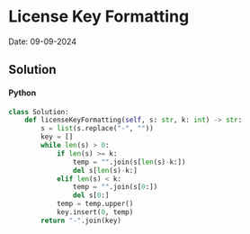 
# License Key Formatting

Date: 09-09-2024

## Solution
#### Python
```python
class Solution:
    def licenseKeyFormatting(self, s: str, k: int) -> str:
        s = list(s.replace("-", ""))
        key = []
        while len(s) > 0:
            if len(s) >= k:
                temp = "".join(s[len(s)-k:])
                del s[len(s)-k:]
            elif len(s) < k:
                temp = "".join(s[0:])
                del s[0:]
            temp = temp.upper()
            key.insert(0, temp)
        return "-".join(key)
```
        
